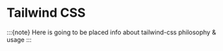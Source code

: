 # Tailwind CSS

:::{note}
Here is going to be placed info about tailwind-css philosophy & usage
:::
